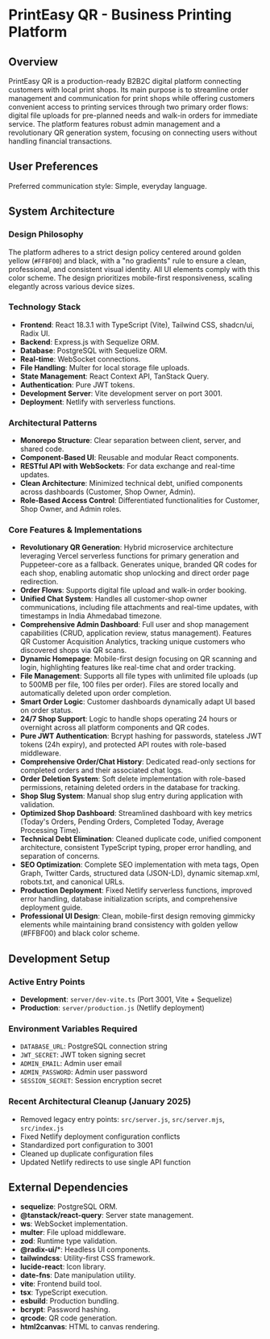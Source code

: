 # PrintEasy QR - Business Printing Platform

## Overview

PrintEasy QR is a production-ready B2B2C digital platform connecting customers with local print shops. Its main purpose is to streamline order management and communication for print shops while offering customers convenient access to printing services through two primary order flows: digital file uploads for pre-planned needs and walk-in orders for immediate service. The platform features robust admin management and a revolutionary QR generation system, focusing on connecting users without handling financial transactions.

## User Preferences

Preferred communication style: Simple, everyday language.

## System Architecture

### Design Philosophy
The platform adheres to a strict design policy centered around golden yellow (`#FFBF00`) and black, with a "no gradients" rule to ensure a clean, professional, and consistent visual identity. All UI elements comply with this color scheme. The design prioritizes mobile-first responsiveness, scaling elegantly across various device sizes.

### Technology Stack
- **Frontend**: React 18.3.1 with TypeScript (Vite), Tailwind CSS, shadcn/ui, Radix UI.
- **Backend**: Express.js with Sequelize ORM.
- **Database**: PostgreSQL with Sequelize ORM.
- **Real-time**: WebSocket connections.
- **File Handling**: Multer for local storage file uploads.
- **State Management**: React Context API, TanStack Query.
- **Authentication**: Pure JWT tokens.
- **Development Server**: Vite development server on port 3001.
- **Deployment**: Netlify with serverless functions.

### Architectural Patterns
- **Monorepo Structure**: Clear separation between client, server, and shared code.
- **Component-Based UI**: Reusable and modular React components.
- **RESTful API with WebSockets**: For data exchange and real-time updates.
- **Clean Architecture**: Minimized technical debt, unified components across dashboards (Customer, Shop Owner, Admin).
- **Role-Based Access Control**: Differentiated functionalities for Customer, Shop Owner, and Admin roles.

### Core Features & Implementations
- **Revolutionary QR Generation**: Hybrid microservice architecture leveraging Vercel serverless functions for primary generation and Puppeteer-core as a fallback. Generates unique, branded QR codes for each shop, enabling automatic shop unlocking and direct order page redirection.
- **Order Flows**: Supports digital file upload and walk-in order booking.
- **Unified Chat System**: Handles all customer-shop owner communications, including file attachments and real-time updates, with timestamps in India Ahmedabad timezone.
- **Comprehensive Admin Dashboard**: Full user and shop management capabilities (CRUD, application review, status management). Features QR Customer Acquisition Analytics, tracking unique customers who discovered shops via QR scans.
- **Dynamic Homepage**: Mobile-first design focusing on QR scanning and login, highlighting features like real-time chat and order tracking.
- **File Management**: Supports all file types with unlimited file uploads (up to 500MB per file, 100 files per order). Files are stored locally and automatically deleted upon order completion.
- **Smart Order Logic**: Customer dashboards dynamically adapt UI based on order status.
- **24/7 Shop Support**: Logic to handle shops operating 24 hours or overnight across all platform components and QR codes.
- **Pure JWT Authentication**: Bcrypt hashing for passwords, stateless JWT tokens (24h expiry), and protected API routes with role-based middleware.
- **Comprehensive Order/Chat History**: Dedicated read-only sections for completed orders and their associated chat logs.
- **Order Deletion System**: Soft delete implementation with role-based permissions, retaining deleted orders in the database for tracking.
- **Shop Slug System**: Manual shop slug entry during application with validation.
- **Optimized Shop Dashboard**: Streamlined dashboard with key metrics (Today's Orders, Pending Orders, Completed Today, Average Processing Time).
- **Technical Debt Elimination**: Cleaned duplicate code, unified component architecture, consistent TypeScript typing, proper error handling, and separation of concerns.
- **SEO Optimization**: Complete SEO implementation with meta tags, Open Graph, Twitter Cards, structured data (JSON-LD), dynamic sitemap.xml, robots.txt, and canonical URLs.
- **Production Deployment**: Fixed Netlify serverless functions, improved error handling, database initialization scripts, and comprehensive deployment guide.
- **Professional UI Design**: Clean, mobile-first design removing gimmicky elements while maintaining brand consistency with golden yellow (#FFBF00) and black color scheme.

## Development Setup

### Active Entry Points
- **Development**: `server/dev-vite.ts` (Port 3001, Vite + Sequelize)
- **Production**: `server/production.js` (Netlify deployment)

### Environment Variables Required
- `DATABASE_URL`: PostgreSQL connection string
- `JWT_SECRET`: JWT token signing secret
- `ADMIN_EMAIL`: Admin user email
- `ADMIN_PASSWORD`: Admin user password
- `SESSION_SECRET`: Session encryption secret

### Recent Architectural Cleanup (January 2025)
- Removed legacy entry points: `src/server.js`, `src/server.mjs`, `src/index.js`
- Fixed Netlify deployment configuration conflicts
- Standardized port configuration to 3001
- Cleaned up duplicate configuration files
- Updated Netlify redirects to use single API function

## External Dependencies

- **sequelize**: PostgreSQL ORM.
- **@tanstack/react-query**: Server state management.
- **ws**: WebSocket implementation.
- **multer**: File upload middleware.
- **zod**: Runtime type validation.
- **@radix-ui/***: Headless UI components.
- **tailwindcss**: Utility-first CSS framework.
- **lucide-react**: Icon library.
- **date-fns**: Date manipulation utility.
- **vite**: Frontend build tool.
- **tsx**: TypeScript execution.
- **esbuild**: Production bundling.
- **bcrypt**: Password hashing.
- **qrcode**: QR code generation.
- **html2canvas**: HTML to canvas rendering.